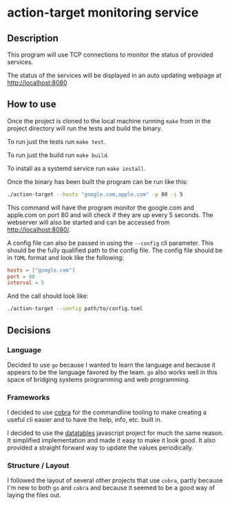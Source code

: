 # action-target monitoring service
## Description
This program will use TCP connections to monitor the status of provided services.

The status of the services will be displayed in an auto updating webpage at <http://localhost:8080>

## How to use
Once the project is cloned to the local machine running `make` from in the project directory will run the tests and build the binary. 

To run just the tests run `make test`.

To run just the build run `make build`.

To install as a systemd service run `make install`.

Once the binary has been built the program can be run like this:
```sh
./action-target --hosts "google.com,apple.com" -p 80 -i 5
```
This command will have the program monitor the google.com and apple.com on port 80 and will check if they are up every 5 seconds.
The webserver will also be started and can be accessed from <http://localhost:8080/>.

A config file can also be passed in using the `--config` cli parameter. This should be the fully qualified path to the config file. The config file should be in `TOML` format and look like the following:
```toml
hosts = ["google.com"]
port = 80
interval = 5
```
And the call should look like:
```sh
./action-target --config path/to/config.toml
```


## Decisions

### Language
Decided to use `go` because I wanted to learn the language and because it appears to be the language favored by the team. `go` also works well in this space of bridging systems programming and web programming. 

### Frameworks
I decided to use [cobra](https://github.com/spf13/cobra) for the commandline tooling to make creating a useful cli easier and to have the help, info, etc. built in.

I decided to use the [datatables](https://datatables.net) javascript project for much the same reason. It simplified implementation and made it easy to make it look good. It also provided a straight forward way to update the values periodically.

### Structure / Layout
I followed the layout of several other projects that use `cobra`, partly because I'm new to both `go` and `cobra` and because it seemed to be a good way of laying the files out.

